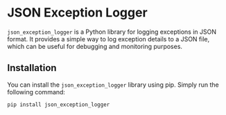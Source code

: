 # JSON Exception Logger

`json_exception_logger` is a Python library for logging exceptions in JSON format. It provides a simple way to log exception details to a JSON file, which can be useful for debugging and monitoring purposes.

## Installation

You can install the `json_exception_logger` library using pip. Simply run the following command:

```bash
pip install json_exception_logger
